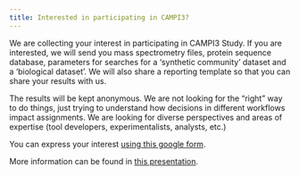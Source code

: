 ```yaml
---
title: Interested in participating in CAMPI3?
---
```


We are collecting your interest in participating in CAMPI3 Study. If you are interested, we will send you mass spectrometry files, protein sequence database, parameters for searches for a ‘synthetic community’ dataset and a ‘biological dataset’. We will also share a reporting template so that you can share your results with us.

The results will be kept anonymous. We are not looking for the “right” way to do things, just trying to understand how decisions in different workflows impact assignments. We are looking for diverse perspectives and areas of expertise (tool developers, experimentalists, analysts, etc.)

You can express your interest [using this google form](https://docs.google.com/forms/d/e/1FAIpQLSfINIA-GHsBg8SPW8sWD47hh0RAgZLtL8ePaRTGJDZ2i29qBQ/viewform).

More information can be found in [this presentation](https://tinyurl.com/ims23campi3).
